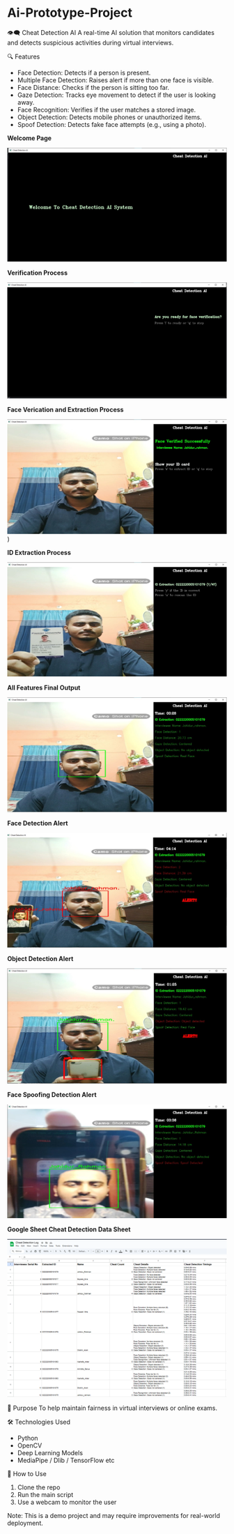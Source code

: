 # Ai-Prototype-Project
👁️‍🗨️ Cheat Detection AI
A real-time AI solution that monitors candidates and detects suspicious activities during virtual interviews.

🔍 Features
- Face Detection: Detects if a person is present.
- Multiple Face Detection: Raises alert if more than one face is visible.
- Face Distance: Checks if the person is sitting too far.
- Gaze Detection: Tracks eye movement to detect if the user is looking away.
- Face Recognition: Verifies if the user matches a stored image.
- Object Detection: Detects mobile phones or unauthorized items.
- Spoof Detection: Detects fake face attempts (e.g., using a photo).


**Welcome Page**

![Welcome Page](https://github.com/jahidurmahim/Ai-Prototype-Project/blob/main/Welcome%20page.jpg?raw=true)


**Verification Process**

![Verification Process](https://github.com/jahidurmahim/Ai-Prototype-Project/blob/main/Varification%20Process.jpg?raw=true)


**Face Verication and Extraction Process**

![Face Verification and id extraction process](https://github.com/jahidurmahim/Ai-Prototype-Project/blob/main/Face%20verification.jpg?raw=true))


**ID Extraction Process**

![ID extraction](https://github.com/jahidurmahim/Ai-Prototype-Project/blob/main/Id%20extraction.jpg?raw=true)


**All Features Final Output**

![All features detection](https://github.com/jahidurmahim/Ai-Prototype-Project/blob/main/All%20features%20active.jpg?raw=true)


**Face Detection Alert**

![Face Detection](https://github.com/jahidurmahim/Ai-Prototype-Project/blob/main/Face%20detection.jpg?raw=true)


**Object Detection Alert**

![Object Detection](https://github.com/jahidurmahim/Ai-Prototype-Project/blob/main/Object%20detecion.jpg?raw=true)


**Face Spoofing Detection Alert**

![Face spoofing](https://github.com/jahidurmahim/Ai-Prototype-Project/blob/main/Face%20spoofying.jpg?raw=true)


**Google Sheet Cheat Detection Data Sheet**

![Cheat detection data sheet](https://github.com/jahidurmahim/Ai-Prototype-Project/blob/main/Cheat%20detection%20data%20sheet.png?raw=true)


🎯 Purpose
To help maintain fairness in virtual interviews or online exams.

🛠️ Technologies Used
- Python
- OpenCV
- Deep Learning Models
- MediaPipe / Dlib / TensorFlow etc

📁 How to Use
1. Clone the repo
2. Run the main script
3. Use a webcam to monitor the user

Note: This is a demo project and may require improvements for real-world deployment.

